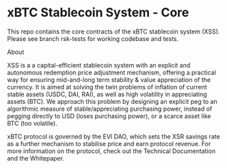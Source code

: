 # xBTC Stablecoin System - Core

This repo contains the core contracts of the xBTC stablecoin system (XSS). Please see branch rsk-tests for working codebase and tests.

About

XSS is a a capital-efficient stablecoin system with an explicit and autonomous redemption price adjustment mechanism, offering a practical way for ensuring mid-and-long term stability & value appreciation of the currency. It is aimed at solving the twin problems of inflation of current stable assets (USDC, DAI, RAI), as well as high volatility in appreciating assets (BTC). We approach this problem by designing an explicit peg to an algorithmic measure of stable/appreciating purchasing power, instead of pegging directly to USD (loses purchasing power), or a scarce asset like BTC (too volatile).

xBTC protocol is governed by the EVI DAO, which sets the XSR savings rate as a further mechanism to stabilise price and earn protocol revenue. For more information on the protocol, check out the Technical Documentation and the Whitepaper.
